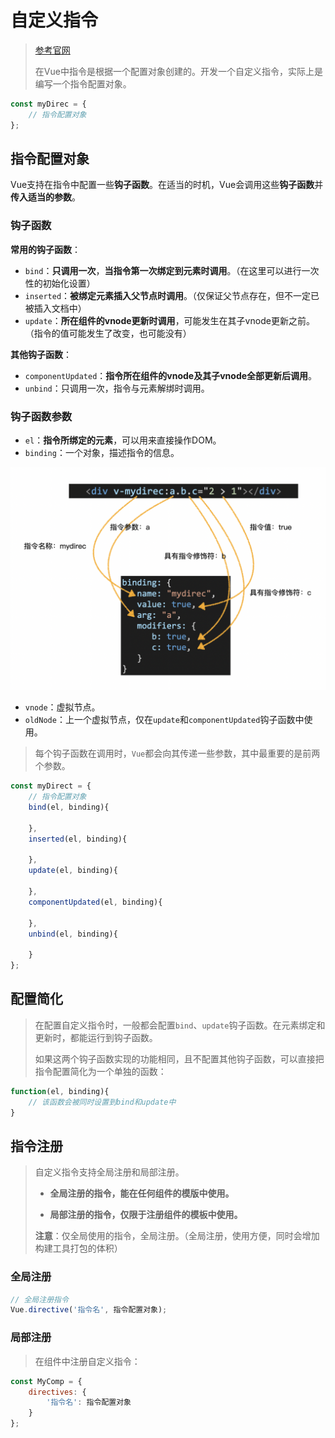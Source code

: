# 自定义指令

> [参考官网](https://cn.vuejs.org/v2/guide/custom-directive.html)
>
> 在Vue中指令是根据一个配置对象创建的。开发一个自定义指令，实际上是编写一个指令配置对象。

```js
const myDirec = {
    // 指令配置对象
};
```



## 指令配置对象

Vue支持在指令中配置一些**钩子函数**。在适当的时机，Vue会调用这些**钩子函数**并**传入适当的参数**。



### 钩子函数

**常用的钩子函数**：

- `bind`：**只调用一次**，**当指令第一次绑定到元素时调用**。（在这里可以进行一次性的初始化设置）
- `inserted`：**被绑定元素插入父节点时调用**。（仅保证父节点存在，但不一定已被插入文档中）
- `update`：**所在组件的vnode更新时调用**，可能发生在其子vnode更新之前。（指令的值可能发生了改变，也可能没有）



**其他钩子函数**：

- `componentUpdated`：**指令所在组件的vnode及其子vnode全部更新后调用**。
- `unbind`：只调用一次，指令与元素解绑时调用。



### **钩子函数参数**

- `el`：**指令所绑定的元素**，可以用来直接操作DOM。
- `binding`：一个对象，描述指令的信息。

<img src="./assets/images/directive-binding.png" alt="directive-binding" style="zoom:50%;" />

- `vnode`：虚拟节点。
- `oldNode`：上一个虚拟节点，仅在`update`和`componentUpdated`钩子函数中使用。



> 每个钩子函数在调用时，`Vue`都会向其传递一些参数，其中最重要的是前两个参数。

```js
const myDirect = {
    // 指令配置对象
  	bind(el, binding){
        
    },
    inserted(el, binding){
        
    },
    update(el, binding){
        
    },
    componentUpdated(el, binding){
        
    },
    unbind(el, binding){
        
    }
};
```



## 配置简化

> 在配置自定义指令时，一般都会配置`bind`、`update`钩子函数。在元素绑定和更新时，都能运行到钩子函数。
>
> 如果这两个钩子函数实现的功能相同，且不配置其他钩子函数，可以直接把指令配置简化为一个单独的函数：

```js
function(el, binding){
    // 该函数会被同时设置到bind和update中
}
```



## 指令注册

> 自定义指令支持全局注册和局部注册。
>
> - **全局注册的指令，能在任何组件的模版中使用。**
>
> - **局部注册的指令，仅限于注册组件的模板中使用。**
>
> **注意**：仅全局使用的指令，全局注册。（全局注册，使用方便，同时会增加构建工具打包的体积）



### 全局注册

```js
// 全局注册指令
Vue.directive('指令名', 指令配置对象);
```



### 局部注册

> 在组件中注册自定义指令：

```js
const MyComp = {
    directives: {
        '指令名': 指令配置对象
    }
};
```





























